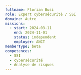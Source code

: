 ```yaml
---
fullname: Florian Busi
role: Expert cybersécurité / SSI
domaine: Autre
missions:
  - start: 2024-03-11
    end: 2024-11-01
    status: independent
    employer: ANCT
memberType: beta
competences:
  - SSI
  - cybersécurité
  - Analyse de risques
---
```

